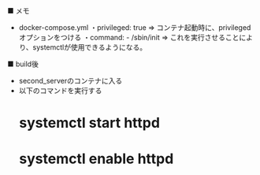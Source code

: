 ■ メモ
  - docker-compose.yml
      ・privileged: true => コンテナ起動時に、privilegedオプションをつける
      ・command: - /sbin/init => これを実行させることにより、systemctlが使用できるようになる。

■ build後
  - second_serverのコンテナに入る
  - 以下のコマンドを実行する
      <!-- apache 起動 -->
      # systemctl start httpd
      <!-- apache の自動起動ON -->
      # systemctl enable httpd


